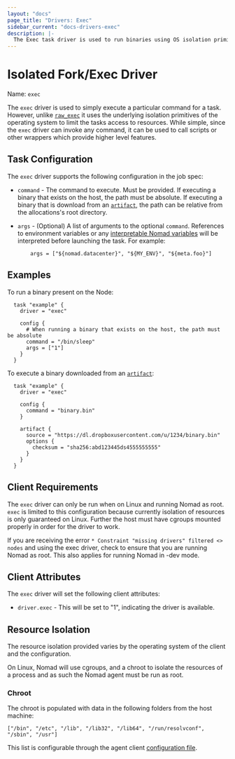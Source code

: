 ```yaml
---
layout: "docs"
page_title: "Drivers: Exec"
sidebar_current: "docs-drivers-exec"
description: |-
  The Exec task driver is used to run binaries using OS isolation primitives.
---
```


# Isolated Fork/Exec Driver

Name: `exec`

The `exec` driver is used to simply execute a particular command for a task.
However, unlike [`raw_exec`](raw_exec.html) it uses the underlying isolation
primitives of the operating system to limit the tasks access to resources. While
simple, since the `exec` driver  can invoke any command, it can be used to call
scripts or other wrappers which provide higher level features.

## Task Configuration

The `exec` driver supports the following configuration in the job spec:

* `command` - The command to execute. Must be provided. If executing a binary
  that exists on the host, the path must be absolute. If executing a binary that
  is download from an [`artifact`](/docs/jobspec/index.html#artifact_doc), the
  path can be relative from the allocations's root directory.

*   `args` - (Optional) A list of arguments to the optional `command`.
    References to environment variables or any [interpretable Nomad
    variables](/docs/jobspec/interpreted.html) will be interpreted
    before launching the task. For example:

    ```
        args = ["${nomad.datacenter}", "${MY_ENV}", "${meta.foo}"]
    ```

## Examples

To run a binary present on the Node:

```
  task "example" {
    driver = "exec"

    config {
      # When running a binary that exists on the host, the path must be absolute
      command = "/bin/sleep"
      args = ["1"]
    }
  }
```

To execute a binary downloaded from an [`artifact`](/docs/jobspec/index.html#artifact_doc):

```
  task "example" {
    driver = "exec"

    config {
      command = "binary.bin"
    }

    artifact {
      source = "https://dl.dropboxusercontent.com/u/1234/binary.bin"
      options {
        checksum = "sha256:abd123445ds4555555555"
      }
    }
  }
```

## Client Requirements

The `exec` driver can only be run when on Linux and running Nomad as root.
`exec` is limited to this configuration because currently isolation of resources
is only guaranteed on Linux. Further the host must have cgroups mounted properly
in order for the driver to work.

If you are receiving the error `* Constraint "missing drivers" filtered <> nodes`
and using the exec driver, check to ensure that you are running Nomad as root. This
also applies for running Nomad in -dev mode.


## Client Attributes

The `exec` driver will set the following client attributes:

* `driver.exec` - This will be set to "1", indicating the
  driver is available.

## Resource Isolation

The resource isolation provided varies by the operating system of
the client and the configuration.

On Linux, Nomad will use cgroups, and a chroot to isolate the
resources of a process and as such the Nomad agent must be run as root.

### <a id="chroot"></a>Chroot
The chroot is populated with data in the following folders from the host
machine:

`["/bin", "/etc", "/lib", "/lib32", "/lib64", "/run/resolvconf", "/sbin",
"/usr"]`

This list is configurable through the agent client
[configuration file](/docs/agent/config.html#chroot_env).
